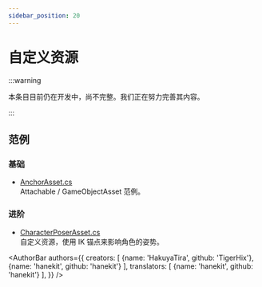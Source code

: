 ```yaml
---
sidebar_position: 20
---
```


# 自定义资源

:::warning

本条目目前仍在开发中，尚不完整。我们正在努力完善其内容。

:::

## 范例

### 基础

- [AnchorAsset.cs](https://gist.github.com/TigerHix/c549e984df0be34cfd6f8f50e741aab2)  
Attachable / GameObjectAsset 范例。

### 进阶

- [CharacterPoserAsset.cs](https://gist.github.com/TigerHix/8413f8e10e508f37bb946d8802ee4e0b)  
自定义资源，使用 IK 锚点来影响角色的姿势。

<AuthorBar authors={{
  creators: [
    {name: 'HakuyaTira', github: 'TigerHix'},
    {name: 'hanekit', github: 'hanekit'}
  ],
  translators: [
    {name: 'hanekit', github: 'hanekit'}
  ],
}} />